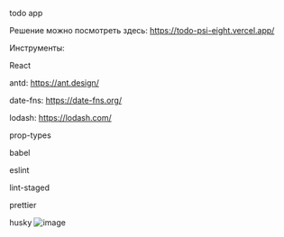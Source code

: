 todo app

Решение можно посмотреть здесь:
https://todo-psi-eight.vercel.app/

Инструменты:

React

antd:
https://ant.design/

date-fns:
https://date-fns.org/

lodash:
https://lodash.com/

prop-types

babel

eslint

lint-staged

prettier

husky
![image](https://user-images.githubusercontent.com/57715818/125796068-6e495840-134c-4512-bc02-b90298039a17.png)
